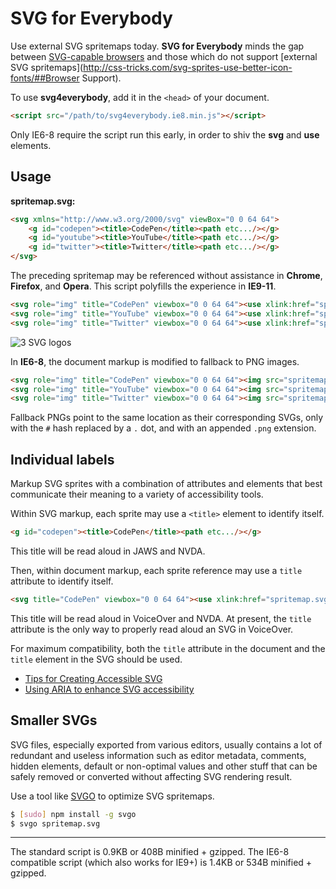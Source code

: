 # SVG for Everybody

Use external SVG spritemaps today. **SVG for Everybody** minds the gap between [SVG-capable browsers](http://caniuse.com/svg) and those which do not support [external SVG spritemaps](http://css-tricks.com/svg-sprites-use-better-icon-fonts/##Browser Support).

To use **svg4everybody**, add it in the `<head>` of your document.

```html
<script src="/path/to/svg4everybody.ie8.min.js"></script>
```

Only IE6-8 require the script run this early, in order to shiv the **svg** and **use** elements.

## Usage

**spritemap.svg:**
```html
<svg xmlns="http://www.w3.org/2000/svg" viewBox="0 0 64 64">
	<g id="codepen"><title>CodePen</title><path etc.../></g>
	<g id="youtube"><title>YouTube</title><path etc.../></g>
	<g id="twitter"><title>Twitter</title><path etc.../></g>
</svg>
```

The preceding spritemap may be referenced without assistance in **Chrome**, **Firefox**, and **Opera**. This script polyfills the experience in **IE9-11**.

```html
<svg role="img" title="CodePen" viewbox="0 0 64 64"><use xlink:href="spritemap.svg#codepen"></use></svg>
<svg role="img" title="YouTube" viewbox="0 0 64 64"><use xlink:href="spritemap.svg#youtube"></use></svg>
<svg role="img" title="Twitter" viewbox="0 0 64 64"><use xlink:href="spritemap.svg#twitter"></use></svg>
```

![3 SVG logos](http://i.imgur.com/87Npdzn.png)

In **IE6-8**, the document markup is modified to fallback to PNG images.

```html
<svg role="img" title="CodePen" viewbox="0 0 64 64"><img src="spritemap.svg.codepen.png"></svg>
<svg role="img" title="YouTube" viewbox="0 0 64 64"><img src="spritemap.svg.youtube.png"></svg>
<svg role="img" title="Twitter" viewbox="0 0 64 64"><img src="spritemap.svg.twitter.png"></svg>
```

Fallback PNGs point to the same location as their corresponding SVGs, only with the `#` hash replaced by a `.` dot, and with an appended `.png` extension.

## Individual labels

Markup SVG sprites with a combination of attributes and elements that best communicate their meaning to a variety of accessibility tools.

Within SVG markup, each sprite may use a `<title>` element to identify itself.

```html
<g id="codepen"><title>CodePen</title><path etc.../></g>
```

This title will be read aloud in JAWS and NVDA.

Then, within document markup, each sprite reference may use a `title` attribute to identify itself.

```html
<svg title="CodePen" viewbox="0 0 64 64"><use xlink:href="spritemap.svg#codepen"></use></svg>
```

This title will be read aloud in VoiceOver and NVDA. At present, the `title` attribute is the only way to properly read aloud an SVG in VoiceOver.

For maximum compatibility, both the `title` attribute in the document and the `title` element in the SVG should be used.

- [Tips for Creating Accessible SVG](https://www.sitepoint.com/tips-accessible-svg/)
- [Using ARIA to enhance SVG accessibility](http://blog.paciellogroup.com/2013/12/using-aria-enhance-svg-accessibility/)

## Smaller SVGs

SVG files, especially exported from various editors, usually contains a lot of redundant and useless information such as editor metadata, comments, hidden elements, default or non-optimal values and other stuff that can be safely removed or converted without affecting SVG rendering result.

Use a tool like [SVGO](https://github.com/svg/svgo) to optimize SVG spritemaps.

```sh
$ [sudo] npm install -g svgo
$ svgo spritemap.svg
```

---

The standard script is 0.9KB or 408B minified + gzipped. The IE6-8 compatible script (which also works for IE9+) is 1.4KB or 534B minified + gzipped.

